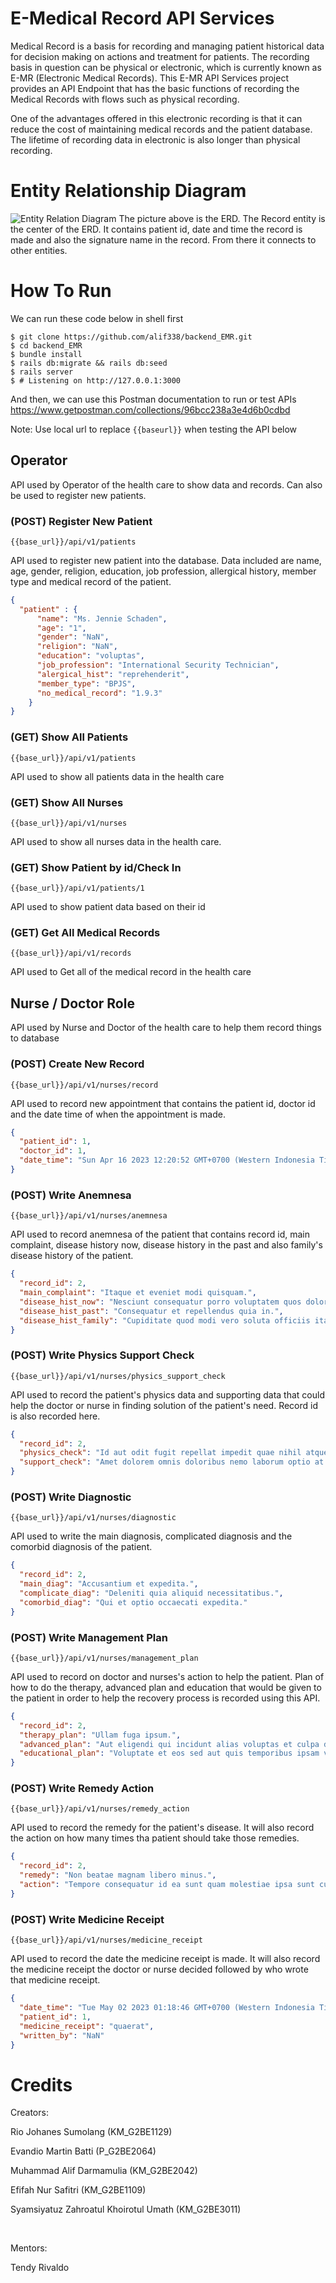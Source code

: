 # E-Medical Record API Services
Medical Record is a basis for recording and managing patient historical data for decision making on actions and treatment for patients. The recording basis in question can be physical or electronic, which is currently known as E-MR (Electronic Medical Records). This E-MR API Services project provides an API Endpoint that has the basic functions of recording the Medical Records with flows such as physical recording.

One of the advantages offered in this electronic recording is that it can reduce the cost of maintaining medical records and the patient database. The lifetime of recording data in electronic is also longer than physical recording.

# Entity Relationship Diagram
![Entity Relation Diagram](erd.png)
The picture above is the ERD. The Record entity is the center of the ERD. It contains patient id, date and time the record is made and also the signature name in the record. From there it connects to other entities.

# How To Run

We can run these code below in shell first

```
$ git clone https://github.com/alif338/backend_EMR.git
$ cd backend_EMR
$ bundle install
$ rails db:migrate && rails db:seed
$ rails server
$ # Listening on http://127.0.0.1:3000
```

And then, we can use this Postman documentation to run or test APIs
https://www.getpostman.com/collections/96bcc238a3e4d6b0cdbd

Note: Use local url to replace `{{baseurl}}` when testing the API below 

## Operator
API used by Operator of the health care to show data and records. Can also be used to register new patients.

### (POST) Register New Patient
`{{base_url}}/api/v1/patients`

API used to register new patient into the database. Data included are name, age, gender, religion, education, job profession, allergical history, member type and medical record of the patient.

```json
{
  "patient" : {
      "name": "Ms. Jennie Schaden",
      "age": "1",
      "gender": "NaN",
      "religion": "NaN",
      "education": "voluptas",
      "job_profession": "International Security Technician",
      "alergical_hist": "reprehenderit",
      "member_type": "BPJS",
      "no_medical_record": "1.9.3"
    }
}
```

### (GET) Show All Patients
`{{base_url}}/api/v1/patients`

API used to show all patients data in the health care

### (GET) Show All Nurses
`{{base_url}}/api/v1/nurses`

API used to show all nurses data in the health care.

### (GET) Show Patient by id/Check In
`{{base_url}}/api/v1/patients/1`

API used to show patient data based on their id

### (GET) Get All Medical Records 
`{{base_url}}/api/v1/records`

API used to Get all of the medical record in the health care

## Nurse / Doctor Role
API used by Nurse and Doctor of the health care to help them record things to database

### (POST) Create New Record
`{{base_url}}/api/v1/nurses/record`

API used to record new appointment that contains the patient id, doctor id and the date time of when the appointment is made.

```json
{
  "patient_id": 1,
  "doctor_id": 1,
  "date_time": "Sun Apr 16 2023 12:20:52 GMT+0700 (Western Indonesia Time)"
}
```

### (POST) Write Anemnesa
`{{base_url}}/api/v1/nurses/anemnesa`

API used to record anemnesa of the patient that contains record id, main complaint, disease history now, disease history in the past and also family's disease history of the patient.

```json
{
  "record_id": 2,
  "main_complaint": "Itaque et eveniet modi quisquam.",
  "disease_hist_now": "Nesciunt consequatur porro voluptatem quos doloribus.",
  "disease_hist_past": "Consequatur et repellendus quia in.",
  "disease_hist_family": "Cupiditate quod modi vero soluta officiis itaque dolorum quas eveniet."
}
```

### (POST) Write Physics Support Check
`{{base_url}}/api/v1/nurses/physics_support_check`

API used to record the patient's physics data and supporting data that could help the doctor or nurse in finding solution of the patient's need. Record id is also recorded here.

```json
{
  "record_id": 2,
  "physics_check": "Id aut odit fugit repellat impedit quae nihil atque deleniti.",
  "support_check": "Amet dolorem omnis doloribus nemo laborum optio at."
}
```

### (POST) Write Diagnostic
`{{base_url}}/api/v1/nurses/diagnostic`

API used to write the main diagnosis, complicated diagnosis and the comorbid diagnosis of the patient.

```json
{
  "record_id": 2,
  "main_diag": "Accusantium et expedita.",
  "complicate_diag": "Deleniti quia aliquid necessitatibus.",
  "comorbid_diag": "Qui et optio occaecati expedita."
}
```

### (POST) Write Management Plan
`{{base_url}}/api/v1/nurses/management_plan`

API used to record on doctor and nurses's action to help the patient. Plan of how to do the therapy, advanced plan and education that would be given to the patient in order to help the recovery process is recorded using this API.

```json
{
  "record_id": 2,
  "therapy_plan": "Ullam fuga ipsum.",
  "advanced_plan": "Aut eligendi qui incidunt alias voluptas et culpa dolores.",
  "educational_plan": "Voluptate et eos sed aut quis temporibus ipsam voluptates."
}
```

### (POST) Write Remedy Action
`{{base_url}}/api/v1/nurses/remedy_action`

API used to record the remedy for the patient's disease. It will also record the action on how many times tha patient should take those remedies.

```json
{
  "record_id": 2,
  "remedy": "Non beatae magnam libero minus.",
  "action": "Tempore consequatur id ea sunt quam molestiae ipsa sunt cum."
}
```

### (POST) Write Medicine Receipt
`{{base_url}}/api/v1/nurses/medicine_receipt`

API used to record the date the medicine receipt is made. It will also record the medicine receipt the doctor or nurse decided followed by who wrote that medicine receipt.

```json
{
  "date_time": "Tue May 02 2023 01:18:46 GMT+0700 (Western Indonesia Time)",
  "patient_id": 1,
  "medicine_receipt": "quaerat",
  "written_by": "NaN"
}
```

# Credits
Creators:

Rio Johanes Sumolang (KM_G2BE1129)

Evandio Martin Batti (P_G2BE2064)

Muhammad Alif Darmamulia (KM_G2BE2042)

Efifah Nur Safitri (KM_G2BE1109)

Syamsiyatuz Zahroatul Khoirotul Umath (KM_G2BE3011)

<br>

Mentors:

Tendy Rivaldo